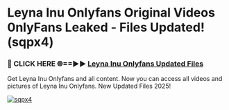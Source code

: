 # Leyna Inu Onlyfans Original Videos 0nlyFans Leaked - Files Updated! (sqpx4)

<h3>🔴 CLICK HERE 🌐==►► <a href="https://tinyurl.com/ehrbuxhb" rel="nofollow">Leyna Inu Onlyfans Updated Files</a></h3>

Get Leyna Inu Onlyfans and all content. Now you can access all videos and pictures of Leyna Inu Onlyfans. New Updated Files 2025!

[![sqpx4](https://i.imgur.com/lVYEuWS.gif)](https://tinyurl.com/ehrbuxhb)
